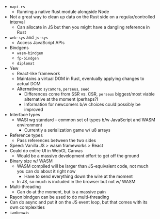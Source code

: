 - `napi-rs`
    - Running a native Rust module alongside Node
- Not a great way to clean up data on the Rust side on a regular/controlled interval
    - Can allocate in JS but then you might have a dangling reference in Rust
- `web-sys` and `js-sys`
    - Access JavaScript APIs
- Bindgens
    - `wasm-bindgen`
    - `fp-bindgen`
    - `diplomat`
- Yew
    - React-like framework
    - Maintains a virtual DOM in Rust, eventually applying changes to actual DOM 
    - Alternatives: `sycamore`, `perseus`, `seed` 
        - Differences come from SSR vs. CSR, `perseus` biggest/most viable alternative at the moment (perhaps?)
        - Information for newcomers b/w choices could possibly be improved
- Interface types
    - WASI wg standard - common set of types b/w JavaScript and WASM environment
        - Currently a serialization game w/ u8 arrays
- Reference types
    - Pass references between the two sides
- Speed: Vanilla JS > wasm frameworks > React
- Could do entire UI in WebGL Canvas
    - Would be a massive development effort to get off the ground
- Binary size w/ WASM
    - WASM compiled will be larger than JS-equivalent code, not much you can do about it right now
        - Have to send everything down the wire at the moment
    - In JS, so much is included in the browser but not w/ WASM 
- Multi-threading
    - Can do at the moment, but is a massive pain
- Rayon bindgen can be used to do multi-threading 
- Can do async and put it on the JS event loop, but that comes with its own complexities
- `iambenwis`
